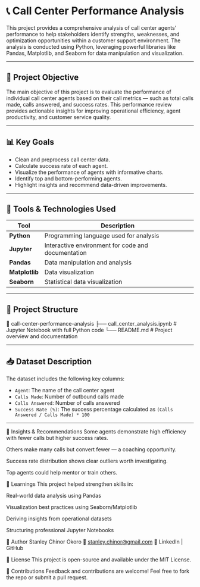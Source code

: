 # 📞 Call Center Performance Analysis

This project provides a comprehensive analysis of call center agents' performance to help stakeholders identify strengths, weaknesses, and optimization opportunities within a customer support environment. The analysis is conducted using Python, leveraging powerful libraries like Pandas, Matplotlib, and Seaborn for data manipulation and visualization.

---

## 📌 Project Objective

The main objective of this project is to evaluate the performance of individual call center agents based on their call metrics — such as total calls made, calls answered, and success rates. This performance review provides actionable insights for improving operational efficiency, agent productivity, and customer service quality.

---

## 📊 Key Goals

- Clean and preprocess call center data.
- Calculate success rate of each agent.
- Visualize the performance of agents with informative charts.
- Identify top and bottom-performing agents.
- Highlight insights and recommend data-driven improvements.

---

## 🧰 Tools & Technologies Used

| Tool            | Description                                        |
|-----------------|----------------------------------------------------|
| **Python**      | Programming language used for analysis             |
| **Jupyter**     | Interactive environment for code and documentation |
| **Pandas**      | Data manipulation and analysis                     |
| **Matplotlib**  | Data visualization                                 |
| **Seaborn**     | Statistical data visualization                     |

---

## 📁 Project Structure
📁 call-center-performance-analysis
├── call_center_analysis.ipynb # Jupyter Notebook with full Python code
└── README.md # Project overview and documentation


---

## 📥 Dataset Description

The dataset includes the following key columns:

- `Agent`: The name of the call center agent  
- `Calls Made`: Number of outbound calls made  
- `Calls Answered`: Number of calls answered  
- `Success Rate (%)`: The success percentage calculated as `(Calls Answered / Calls Made) * 100`

---

📌 Insights & Recommendations
Some agents demonstrate high efficiency with fewer calls but higher success rates.

Others make many calls but convert fewer — a coaching opportunity.

Success rate distribution shows clear outliers worth investigating.

Top agents could help mentor or train others.

📘 Learnings
This project helped strengthen skills in:

Real-world data analysis using Pandas

Visualization best practices using Seaborn/Matplotlib

Deriving insights from operational datasets

Structuring professional Jupyter Notebooks

👤 Author
Stanley Chinor Okoro
📧 stanley.chinor@gmail.com
🔗 LinkedIn | GitHub

📌 License
This project is open-source and available under the MIT License.

🙌 Contributions
Feedback and contributions are welcome!
Feel free to fork the repo or submit a pull request.

